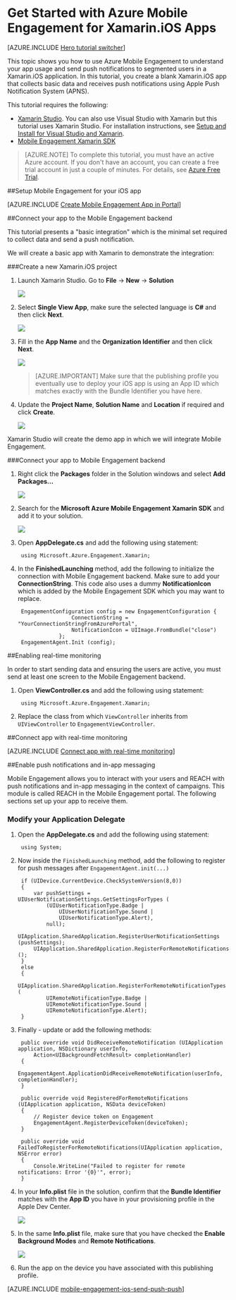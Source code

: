 <properties
	pageTitle="Get Started with Azure Mobile Engagement for Xamarin.iOS"
	description="Learn how to use Azure Mobile Engagement with Analytics and Push Notifications for Xamarin.iOS Apps."
	services="mobile-engagement"
	documentationCenter="xamarin"
	authors="piyushjo"
	manager=""
	editor="" />

<tags
	ms.service="mobile-engagement"
	ms.workload="mobile"
	ms.tgt_pltfrm="mobile-xamarin-ios"
	ms.devlang="dotnet"
	ms.topic="hero-article"
	ms.date="08/19/2016"
	ms.author="piyushjo" />

# Get Started with Azure Mobile Engagement for Xamarin.iOS Apps

[AZURE.INCLUDE [Hero tutorial switcher](../../includes/mobile-engagement-hero-tutorial-switcher.md)]

This topic shows you how to use Azure Mobile Engagement to understand your app usage and send push notifications to segmented users in a Xamarin.iOS application.
In this tutorial, you create a blank Xamarin.iOS app that collects basic data and receives push notifications using Apple Push Notification System (APNS).

This tutorial requires the following:

+ [Xamarin Studio](http://xamarin.com/studio). You can also use Visual Studio with Xamarin but this tutorial uses Xamarin Studio. For installation instructions, see [Setup and Install for Visual Studio and Xamarin](https://msdn.microsoft.com/library/mt613162.aspx). 
+ [Mobile Engagement Xamarin SDK](https://www.nuget.org/packages/Microsoft.Azure.Engagement.Xamarin/)

> [AZURE.NOTE] To complete this tutorial, you must have an active Azure account. If you don't have an account, you can create a free trial account in just a couple of minutes. For details, see [Azure Free Trial](https://azure.microsoft.com/pricing/free-trial/?WT.mc_id=A0E0E5C02&amp;returnurl=http%3A%2F%2Fazure.microsoft.com%2Fen-us%2Fdocumentation%2Farticles%2Fmobile-engagement-xamarin-ios-get-started).

##<a id="setup-azme"></a>Setup Mobile Engagement for your iOS app

[AZURE.INCLUDE [Create Mobile Engagement App in Portal](../../includes/mobile-engagement-create-app-in-portal-new.md)]

##<a id="connecting-app"></a>Connect your app to the Mobile Engagement backend

This tutorial presents a "basic integration" which is the minimal set required to collect data and send a push notification.

We will create a basic app with Xamarin to demonstrate the integration:

###Create a new Xamarin.iOS project

1. Launch Xamarin Studio. Go to **File** -> **New** -> **Solution** 

    ![][1]

2. Select **Single View App**, make sure the selected language is **C#** and then click **Next**.

    ![][2]

3. Fill in the **App Name** and the **Organization Identifier** and then click **Next**. 

    ![][3]

	> [AZURE.IMPORTANT] Make sure that the publishing profile you eventually use to deploy your iOS app is using an App ID which matches exactly with the Bundle Identifier you have here. 

4. Update the **Project Name**, **Solution Name** and **Location** if required and click **Create**.

    ![][4]
 
Xamarin Studio will create the demo app in which we will integrate Mobile Engagement. 

###Connect your app to Mobile Engagement backend

1. Right click the **Packages** folder in the Solution windows and select **Add Packages...**

    ![][5]

2. Search for the **Microsoft Azure Mobile Engagement Xamarin SDK** and add it to your solution.  

    ![][6]
   
3. Open **AppDelegate.cs** and add the following using statement:

		using Microsoft.Azure.Engagement.Xamarin;

4. In the **FinishedLaunching** method, add the following to initialize the connection with Mobile Engagement backend. Make sure to add your **ConnectionString**. This code also uses a dummy **NotificationIcon** which is added by the Mobile Engagement SDK which you may want to replace. 

		EngagementConfiguration config = new EngagementConfiguration {
		                ConnectionString = "YourConnectionStringFromAzurePortal",
		                NotificationIcon = UIImage.FromBundle("close")
		            };
	    EngagementAgent.Init (config);

##<a id="monitor"></a>Enabling real-time monitoring

In order to start sending data and ensuring the users are active, you must send at least one screen to the Mobile Engagement backend.

1. Open **ViewController.cs** and add the following using statement:

		using Microsoft.Azure.Engagement.Xamarin;

2. Replace the class from which `ViewController` inherits from `UIViewController` to `EngagementViewController`. 

##<a id="monitor"></a>Connect app with real-time monitoring

[AZURE.INCLUDE [Connect app with real-time monitoring](../../includes/mobile-engagement-connect-app-with-monitor.md)]

##<a id="integrate-push"></a>Enable push notifications and in-app messaging

Mobile Engagement allows you to interact with your users and REACH with push notifications and in-app messaging in the context of campaigns. This module is called REACH in the Mobile Engagement portal.
The following sections set up your app to receive them.

### Modify your Application Delegate

1. Open the **AppDelegate.cs** and add the following using statement:

		using System; 

2. Now inside the `FinishedLaunching` method, add the following to register for push messages after `EngagementAgent.init(...)`

		if (UIDevice.CurrentDevice.CheckSystemVersion(8,0))
        {
            var pushSettings = UIUserNotificationSettings.GetSettingsForTypes (
                (UIUserNotificationType.Badge |
                    UIUserNotificationType.Sound |
                    UIUserNotificationType.Alert),
                null);
            UIApplication.SharedApplication.RegisterUserNotificationSettings (pushSettings);
            UIApplication.SharedApplication.RegisterForRemoteNotifications ();
        }
        else
        {
            UIApplication.SharedApplication.RegisterForRemoteNotificationTypes (
                UIRemoteNotificationType.Badge |
                UIRemoteNotificationType.Sound |
                UIRemoteNotificationType.Alert);
        }

3. Finally - update or add the following methods:

		public override void DidReceiveRemoteNotification (UIApplication application, NSDictionary userInfo, 
            Action<UIBackgroundFetchResult> completionHandler)
        {
            EngagementAgent.ApplicationDidReceiveRemoteNotification(userInfo, completionHandler);
        }

        public override void RegisteredForRemoteNotifications (UIApplication application, NSData deviceToken)
        {
            // Register device token on Engagement
            EngagementAgent.RegisterDeviceToken(deviceToken);
        }

        public override void FailedToRegisterForRemoteNotifications(UIApplication application, NSError error)
        {
            Console.WriteLine("Failed to register for remote notifications: Error '{0}'", error);
        }

4. In your **Info.plist** file in the solution, confirm that the **Bundle Identifier** matches with the **App ID** you have in your provisioning profile in the Apple Dev Center. 

	![][7]

5. In the same **Info.plist** file, make sure that you have checked the **Enable Background Modes** and **Remote Notifications**. 

 	![][8]

6. Run the app on the device you have associated with this publishing profile. 

[AZURE.INCLUDE [mobile-engagement-ios-send-push-push](../../includes/mobile-engagement-ios-send-push.md)]

<!-- Images. -->
[1]: ./media/mobile-engagement-xamarin-ios-get-started/new-solution.png
[2]: ./media/mobile-engagement-xamarin-ios-get-started/app-type.png
[3]: ./media/mobile-engagement-xamarin-ios-get-started/configure-project-name.png
[4]: ./media/mobile-engagement-xamarin-ios-get-started/configure-project-confirm.png
[5]: ./media/mobile-engagement-xamarin-ios-get-started/add-nuget.png
[6]: ./media/mobile-engagement-xamarin-ios-get-started/add-nuget-azme.png
[7]: ./media/mobile-engagement-xamarin-ios-get-started/info-plist-confirm-bundle.png
[8]: ./media/mobile-engagement-xamarin-ios-get-started/info-plist-configure-push.png
